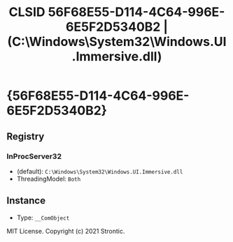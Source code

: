 ﻿---
title: "CLSID 56F68E55-D114-4C64-996E-6E5F2D5340B2 | (C:\\Windows\\System32\\Windows.UI.Immersive.dll)"
excerpt: What is COM-Object CLSID 56F68E55-D114-4C64-996E-6E5F2D5340B2?
---

# {56F68E55-D114-4C64-996E-6E5F2D5340B2}


## Registry


### InProcServer32

* (default): `C:\Windows\System32\Windows.UI.Immersive.dll`
* ThreadingModel: `Both`

## Instance

* Type: `__ComObject`

MIT License. Copyright (c) 2021 Strontic.


